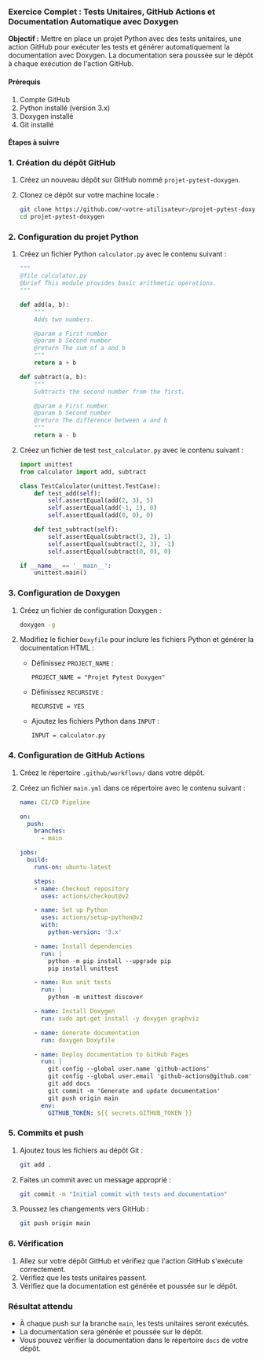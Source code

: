 ### Exercice Complet : Tests Unitaires, GitHub Actions et Documentation Automatique avec Doxygen

**Objectif :** Mettre en place un projet Python avec des tests unitaires, une action GitHub pour exécuter les tests et générer automatiquement la documentation avec Doxygen. La documentation sera poussée sur le dépôt à chaque exécution de l'action GitHub.

#### Prérequis

1. Compte GitHub
2. Python installé (version 3.x)
3. Doxygen installé
4. Git installé

#### Étapes à suivre

### 1. Création du dépôt GitHub

1. Créez un nouveau dépôt sur GitHub nommé `projet-pytest-doxygen`.
2. Clonez ce dépôt sur votre machine locale :

   ```bash
   git clone https://github.com/<votre-utilisateur>/projet-pytest-doxygen.git
   cd projet-pytest-doxygen
   ```

### 2. Configuration du projet Python

1. Créez un fichier Python `calculator.py` avec le contenu suivant :

   ```python
   """
   @file calculator.py
   @brief This module provides basic arithmetic operations.
   """

   def add(a, b):
       """
       Adds two numbers.

       @param a First number
       @param b Second number
       @return The sum of a and b
       """
       return a + b

   def subtract(a, b):
       """
       Subtracts the second number from the first.

       @param a First number
       @param b Second number
       @return The difference between a and b
       """
       return a - b
   ```

2. Créez un fichier de test `test_calculator.py` avec le contenu suivant :

   ```python
   import unittest
   from calculator import add, subtract

   class TestCalculator(unittest.TestCase):
       def test_add(self):
           self.assertEqual(add(2, 3), 5)
           self.assertEqual(add(-1, 1), 0)
           self.assertEqual(add(0, 0), 0)

       def test_subtract(self):
           self.assertEqual(subtract(3, 2), 1)
           self.assertEqual(subtract(2, 3), -1)
           self.assertEqual(subtract(0, 0), 0)

   if __name__ == '__main__':
       unittest.main()
   ```

### 3. Configuration de Doxygen

1. Créez un fichier de configuration Doxygen :

   ```bash
   doxygen -g
   ```

2. Modifiez le fichier `Doxyfile` pour inclure les fichiers Python et générer la documentation HTML :

   - Définissez `PROJECT_NAME` :
     ```plaintext
     PROJECT_NAME = "Projet Pytest Doxygen"
     ```
   - Définissez `RECURSIVE` :
     ```plaintext
     RECURSIVE = YES
     ```
   - Ajoutez les fichiers Python dans `INPUT` :
     ```plaintext
     INPUT = calculator.py
     ```

### 4. Configuration de GitHub Actions

1. Créez le répertoire `.github/workflows/` dans votre dépôt.
2. Créez un fichier `main.yml` dans ce répertoire avec le contenu suivant :

   ```yaml
   name: CI/CD Pipeline

   on:
     push:
       branches:
         - main

   jobs:
     build:
       runs-on: ubuntu-latest

       steps:
       - name: Checkout repository
         uses: actions/checkout@v2

       - name: Set up Python
         uses: actions/setup-python@v2
         with:
           python-version: '3.x'

       - name: Install dependencies
         run: |
           python -m pip install --upgrade pip
           pip install unittest

       - name: Run unit tests
         run: |
           python -m unittest discover

       - name: Install Doxygen
         run: sudo apt-get install -y doxygen graphviz

       - name: Generate documentation
         run: doxygen Doxyfile

       - name: Deploy documentation to GitHub Pages
         run: |
           git config --global user.name 'github-actions'
           git config --global user.email 'github-actions@github.com'
           git add docs
           git commit -m 'Generate and update documentation'
           git push origin main
         env:
           GITHUB_TOKEN: ${{ secrets.GITHUB_TOKEN }}
   ```

### 5. Commits et push

1. Ajoutez tous les fichiers au dépôt Git :

   ```bash
   git add .
   ```

2. Faites un commit avec un message approprié :

   ```bash
   git commit -m "Initial commit with tests and documentation"
   ```

3. Poussez les changements vers GitHub :

   ```bash
   git push origin main
   ```

### 6. Vérification

1. Allez sur votre dépôt GitHub et vérifiez que l'action GitHub s'exécute correctement.
2. Vérifiez que les tests unitaires passent.
3. Vérifiez que la documentation est générée et poussée sur le dépôt.

### Résultat attendu

- À chaque push sur la branche `main`, les tests unitaires seront exécutés.
- La documentation sera générée et poussée sur le dépôt.
- Vous pouvez vérifier la documentation dans le répertoire `docs` de votre dépôt.
